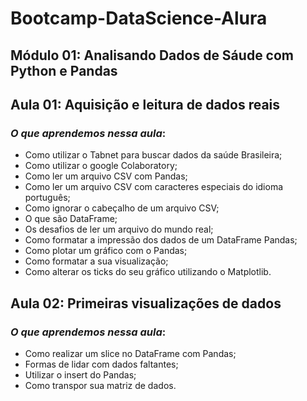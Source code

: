 # Bootcamp-DataScience-Alura

## **Módulo 01: Analisando Dados de Sáude com Python e Pandas**

## Aula 01: Aquisição e leitura de dados reais

### _O que aprendemos nessa aula_:

- Como utilizar o Tabnet para buscar dados da saúde Brasileira;
- Como utilizar o google Colaboratory;
- Como ler um arquivo CSV com Pandas;
- Como ler um arquivo CSV com caracteres especiais do idioma português;
- Como ignorar o cabeçalho de um arquivo CSV;
- O que são DataFrame;
- Os desafios de ler um arquivo do mundo real;
- Como formatar a impressão dos dados de um DataFrame Pandas;
- Como plotar um gráfico com o Pandas;
- Como formatar a sua visualização;
- Como alterar os ticks do seu gráfico utilizando o Matplotlib.

## Aula 02: Primeiras visualizações de dados

### _O que aprendemos nessa aula_:

- Como realizar um slice no DataFrame com Pandas;
- Formas de lidar com dados faltantes;
- Utilizar o insert do Pandas;
- Como transpor sua matriz de dados.
